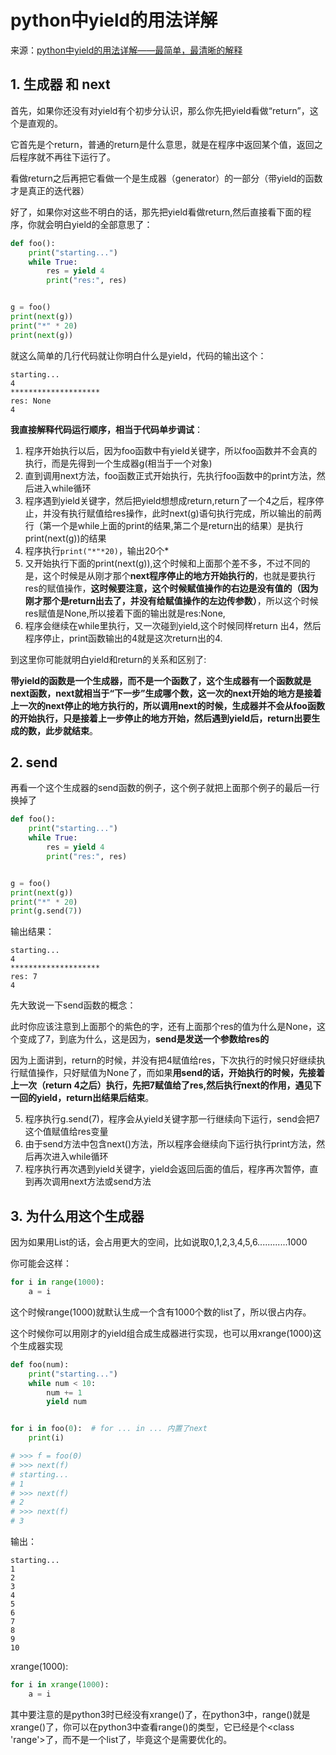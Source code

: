 # python中yield的用法详解

来源：[python中yield的用法详解——最简单，最清晰的解释](https://blog.csdn.net/mieleizhi0522/article/details/82142856)

## 1. 生成器 和 next

首先，如果你还没有对yield有个初步分认识，那么你先把yield看做“return”，这个是直观的。

它首先是个return，普通的return是什么意思，就是在程序中返回某个值，返回之后程序就不再往下运行了。

看做return之后再把它看做一个是生成器（generator）的一部分（带yield的函数才是真正的迭代器）

好了，如果你对这些不明白的话，那先把yield看做return,然后直接看下面的程序，你就会明白yield的全部意思了：

```python
def foo():
    print("starting...")
    while True:
        res = yield 4
        print("res:", res)


g = foo()
print(next(g))
print("*" * 20)
print(next(g))
```

就这么简单的几行代码就让你明白什么是yield，代码的输出这个：

```
starting...
4
********************
res: None
4
```

**我直接解释代码运行顺序，相当于代码单步调试**：

1. 程序开始执行以后，因为foo函数中有yield关键字，所以foo函数并不会真的执行，而是先得到一个生成器g(相当于一个对象)
2. 直到调用next方法，foo函数正式开始执行，先执行foo函数中的print方法，然后进入while循环
3. 程序遇到yield关键字，然后把yield想想成return,return了一个4之后，程序停止，并没有执行赋值给res操作，此时next(g)语句执行完成，所以输出的前两行（第一个是while上面的print的结果,第二个是return出的结果）是执行print(next(g))的结果
4. 程序执行`print("*"*20)`，输出20个*
5. 又开始执行下面的print(next(g)),这个时候和上面那个差不多，不过不同的是，这个时候是从刚才那个**next程序停止的地方开始执行的**，也就是要执行res的赋值操作，**这时候要注意，这个时候赋值操作的右边是没有值的（因为刚才那个是return出去了，并没有给赋值操作的左边传参数）**，所以这个时候res赋值是None,所以接着下面的输出就是res:None,
6. 程序会继续在while里执行，又一次碰到yield,这个时候同样return 出4，然后程序停止，print函数输出的4就是这次return出的4.

到这里你可能就明白yield和return的关系和区别了:

**带yield的函数是一个生成器，而不是一个函数了，这个生成器有一个函数就是next函数，next就相当于“下一步”生成哪个数，这一次的next开始的地方是接着上一次的next停止的地方执行的，所以调用next的时候，生成器并不会从foo函数的开始执行，只是接着上一步停止的地方开始，然后遇到yield后，return出要生成的数，此步就结束**。

## 2. send

再看一个这个生成器的send函数的例子，这个例子就把上面那个例子的最后一行换掉了

```python
def foo():
    print("starting...")
    while True:
        res = yield 4
        print("res:", res)


g = foo()
print(next(g))
print("*" * 20)
print(g.send(7))
```

输出结果：

```
starting...
4
********************
res: 7
4
```

先大致说一下send函数的概念：

此时你应该注意到上面那个的紫色的字，还有上面那个res的值为什么是None，这个变成了7，到底为什么，这是因为，**send是发送一个参数给res的**

因为上面讲到，return的时候，并没有把4赋值给res，下次执行的时候只好继续执行赋值操作，只好赋值为None了，而如果**用send的话，开始执行的时候，先接着上一次（return 4之后）执行，先把7赋值给了res,然后执行next的作用，遇见下一回的yield，return出结果后结束**。

5. 程序执行g.send(7)，程序会从yield关键字那一行继续向下运行，send会把7这个值赋值给res变量
6. 由于send方法中包含next()方法，所以程序会继续向下运行执行print方法，然后再次进入while循环
7. 程序执行再次遇到yield关键字，yield会返回后面的值后，程序再次暂停，直到再次调用next方法或send方法

 

## 3. 为什么用这个生成器

因为如果用List的话，会占用更大的空间，比如说取0,1,2,3,4,5,6............1000

你可能会这样：

```python
for i in range(1000):
    a = i
```

这个时候range(1000)就默认生成一个含有1000个数的list了，所以很占内存。

这个时候你可以用刚才的yield组合成生成器进行实现，也可以用xrange(1000)这个生成器实现

```python
def foo(num):
    print("starting...")
    while num < 10:
        num += 1
        yield num


for i in foo(0):  # for ... in ... 内置了next
    print(i)

# >>> f = foo(0)
# >>> next(f)
# starting...
# 1
# >>> next(f)
# 2
# >>> next(f)
# 3
```

输出：

```
starting...
1
2
3
4
5
6
7
8
9
10
```

xrange(1000):

```python
for i in xrange(1000):
    a = i
```

其中要注意的是python3时已经没有xrange()了，在python3中，range()就是xrange()了，你可以在python3中查看range()的类型，它已经是个<class 'range'>了，而不是一个list了，毕竟这个是需要优化的。